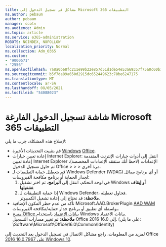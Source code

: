 ```yaml
---
title: مشاكل في تسجيل الدخول إلى Microsoft 365 التطبيقات
ms.author: pebaum
author: pebaum
manager: scotv
ms.audience: Admin
ms.topic: article
ms.service: o365-administration
ROBOTS: NOINDEX, NOFOLLOW
localization_priority: Normal
ms.collection: Adm_O365
ms.custom:
- "9000571"
- "2556"
ms.openlocfilehash: 7a8a0b68fc211e99b22e857d51d1de54e53a69357f75a0c60b1e83078cd5b27f
ms.sourcegitcommit: b5f7da89a650d2915dc652449623c78be6247175
ms.translationtype: MT
ms.contentlocale: ar-SA
ms.lasthandoff: 08/05/2021
ms.locfileid: "54088023"
---
```

# <a name="blank-sign-in-screen-in-microsoft-365-apps"></a>شاشة تسجيل الدخول الفارغة Microsoft 365 التطبيقات

لإصلاح هذه المشكلة، جرب ما يلي:
- قم بتثبيت التحديثات الأخيرة [Windows](https://support.microsoft.com/help/4027667/windows-10-update) [Office](https://support.office.com/article/update-office-and-your-computer-with-microsoft-update-2ab296f3-7f03-43a2-8e50-46de917611c5).
- إعادة تعيين خيارات Internet Explorer: انتقل إلى أدوات خيارات الإنترنت المتقدمة إعادة تعيين Internet Explorer الإعدادات (لاحظ أنك ستفقد الإعدادات المخصصة)، ثم حاول تسجيل الدخول Office  >    >    >   مرة أخرى.
- قم بتعطيل حماية التطبيقات لـ Windows Defender (WDAG) أو أي برنامج مماثل لجدار الحماية أو برنامج مكافحة الفيروسات:
    1. في لوحة التحكم، انتقل إلى **البرامج**، ثم اختر تشغيل Windows **أو إيقاف تشغيلها**.
    2. إذا حماية التطبيقات لـ Windows Defender، فحاول تعطيله.<br/>
    **ملاحظة:** قد تحتاج إلى إعادة تشغيل الكمبيوتر.
- تأكد من عدم حظر المكون الإضافية Microsoft.AAD.BrokerPlugin [AAD WAM](https://docs.microsoft.com/office365/troubleshoot/administration/connection-issue-when-sign-in-office-2016#symptom-1) بواسطة أي تطبيق أو برنامج جدار حماية/مكافحة الفيروسات.
- [مسح Office بيانات الاعتماد](https://docs.microsoft.com/office/troubleshoot/error-messages/another-account-already-signed-in#step-3-clear-cached-credentials-on-the-computer) باستخدام Windows بيانات الاعتماد.<br/>
    **ملاحظة:** تم تغيير مسارات التسجيل Office 2016 إلى 16.0. (على ما يلي: \Software\Microsoft\Office\16.0\Common\Identity\)

لمزيد من المعلومات، راجع مشاكل الاتصال في تسجيل الدخول بعد التحديث إلى Office [2016 16.0.7967 على Windows 10](https://docs.microsoft.com/office365/troubleshoot/administration/connection-issue-when-sign-in-office-2016).